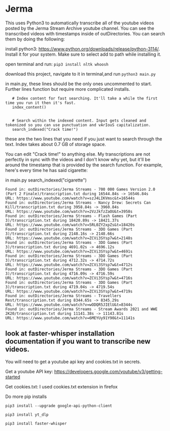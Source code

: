 

# Jerma
This uses Python3 to automatically transcribe all of the youtube videos posted by the Jerma Stream Archive youtube channel.
You can see the transcribed videos with timestamps inside of outDirectories.
You can search them by doing the following:

install python3: https://www.python.org/downloads/release/python-3114/. Install it for your system. Make sure to select add to path while installing it.

open terminal and run: ```pip3 install nltk whoosh```

download this project, navigate to it in terminal,and run ```python3 main.py```





in main.py, these lines should be the only ones uncommented to start. Further lines function but require more complicated installs.
```
   # Index content for fast searching. It'll take a while the first time you run it then it's fast.
   index_content()


   # Search within the indexed content. Input gets cleaned and tokenized so you can use punctuation and vArIouS capitalization.
   search_indexed("Crack time!")
```

these are the two lines that you need if you just want to search through the text. Index takes about 0.7 GB of storage space.

You can edit "Crack time!" to anything else. My transcriptions are not perfectly in sync with the videos and I don't know why yet, but it'll be around the timestamp that is provided by the search function. For example, here's every time he has said cigarette:

in main.py
    search_indexed("cigarette")

```
Found in: outDirectories/Jerma Streams - 700 000 Games Version 2.0 (Part 2 Finale)/transcription.txt during 16544.84s -> 16546.84s
URL: https://www.youtube.com/watch?v=szJ4LIKVmsc&t=16544s
Found in: outDirectories/Jerma Streams - Nancy Drew: Secrets Can Kill/transcription.txt during 3958.84s -> 3960.84s
URL: https://www.youtube.com/watch?v=2VzJkfzZaOU&t=3958s
Found in: outDirectories/Jerma Streams - Flash Games (Part 3)/transcription.txt during 18420.89s -> 18421.37s
URL: https://www.youtube.com/watch?v=5RL0ZY2xpZs&t=18420s
Found in: outDirectories/Jerma Streams - 3DO Games (Part 3)/transcription.txt during 2148.16s -> 2148.66s
URL: https://www.youtube.com/watch?v=ZCVi3SYsp7w&t=2148s
Found in: outDirectories/Jerma Streams - 3DO Games (Part 3)/transcription.txt during 4691.02s -> 4696.12s
URL: https://www.youtube.com/watch?v=ZCVi3SYsp7w&t=4691s
Found in: outDirectories/Jerma Streams - 3DO Games (Part 3)/transcription.txt during 4712.32s -> 4714.72s
URL: https://www.youtube.com/watch?v=ZCVi3SYsp7w&t=4712s
Found in: outDirectories/Jerma Streams - 3DO Games (Part 3)/transcription.txt during 4716.09s -> 4716.59s
URL: https://www.youtube.com/watch?v=ZCVi3SYsp7w&t=4716s
Found in: outDirectories/Jerma Streams - 3DO Games (Part 3)/transcription.txt during 4719.04s -> 4719.54s
URL: https://www.youtube.com/watch?v=ZCVi3SYsp7w&t=4719s
Found in: outDirectories/Jerma Streams - Travellers Rest/transcription.txt during 8344.65s -> 8345.29s
URL: https://www.youtube.com/watch?v=wODQR5JIElU&t=8344s
Found in: outDirectories/Jerma Streams - Stream Awards 2021 and WWE 2K20/transcription.txt during 11141.38s -> 11143.81s
URL: https://www.youtube.com/watch?v=6MEYUy91Y90&t=11141s
```

## look at faster-whisper installation documentation if you want to transcribe new videos.


You will need to get a youtube api key and cookies.txt in secrets.

Get a youtube API key: https://developers.google.com/youtube/v3/getting-started

Get cookies.txt: I used cookies.txt extension in firefox

Do more pip installs
```
pip3 install --upgrade google-api-python-client

pip3 install yt_dlp

pip3 install faster-whisper

```

